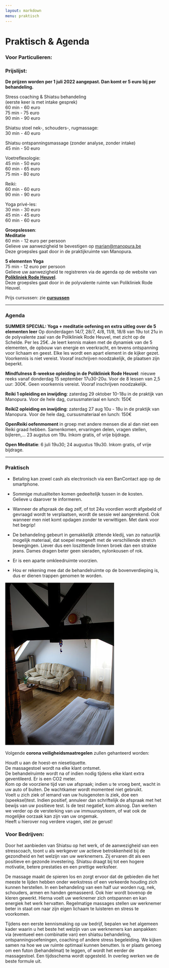 ```yaml
---
layout: markdown
menu: praktisch
---
```

# Praktisch & Agenda
### Voor Particulieren:
### Prijslijst:

**De prijzen worden per 1 juli 2022 aangepast. Dan komt er 5 euro bij per behandeling.**
 
Stress coaching & Shiatsu behandeling    
(eerste keer is met intake gesprek)   
60 min - 60 euro  
75 min - 75 euro   
90 min - 90 euro 

Shiatsu stoel nek-, schouders-, rugmassage:   
30 min - 40 euro

Shiatsu ontspanningsmassage (zonder analyse, zonder intake)   
45 min - 50 euro   

Voetreflexologie:   
45 min - 50 euro  
60 min - 65 euro  
75 min - 80 euro

Reiki:   
60 min - 60 euro  
90 min - 90 euro

Yoga privé-les:   
30 min - 30 euro   
45 min - 45 euro   
60 min - 60 euro   


**Groepslessen**:   
**Meditatie**      
60 min - 12 euro per persoon  
Gelieve uw aanwezigheid te bevestigen op marian@manopura.be    
Deze groepsles gaat door in de praktijkruimte van Manopura.   

**5 elementen Yoga**   
75 min - 12 euro per persoon   
Gelieve uw aanwezigheid te registreren via de agenda op de website van [**Polikliniek Rode Heuvel**](https://www.polikliniek-rodeheuvel.be).       
Deze groepsles gaat door in de polyvalente ruimte van Polikliniek Rode Heuvel.   


Prijs cursussen: zie [**cursussen**](http://www.manopura.be/cursussen.html)

---

### Agenda
   
**SUMMER SPECIAL: Yoga + meditatie oefening en extra uitleg over de 5 elementen leer** Op donderdagen 14/7, 28/7, 4/8, 11/8, 18/8 van 19u tot 21u in de polyvalente zaal van de Polikliniek Rode Heuvel, met zicht op de Schelde. Per les 25€. Je leert kennis maken met de dynamiek van de 5 elementen, de opbouw van energie en veerkracht, en tevens ontspanning voor lichaam en geest. Elke les wordt een apart element in de kijker gezet. Voorkennis is niet vereist. Vooraf inschrijven noodzakelijk, de plaatsen zijn beperkt. 

**Mindfulness 8-weekse opleiding in de Polikliniek Rode Heuvel**: nieuwe reeks vanaf donderdag 15 september 17u30-20u. Voor de 8 lessen van 2,5 uur: 300€. Geen voorkennis vereist. Vooraf inschrijven noodzakelijk.   

**Reiki 1 opleiding en inwijding**: zaterdag 29 oktober 10-18u in de praktijk van Manopura. Voor de hele dag, cursusmateriaal en lunch: 150€   

**Reiki2 opleiding en inwijding**: zaterdag 27 aug 10u - 18u in de praktijk van Manopura. Voor de hele dag, cursusmateriaal en lunch: 150€    

**OpenReiki oefenmoment** in groep met andere mensen die al dan niet een Reiki graad hebben. Samenkomen, ervaringen delen, vragen stellen, bijleren,... 23 augstus om 19u. Inkom gratis, of vrije bijdrage.    

**Open Meditatie**: 6 juli 19u30; 24 augustus 19u30. Inkom gratis, of vrije bijdrage.   

---

### Praktisch  


+ Betaling kan zowel cash als electronisch via een BanContact app op de smartphone.  

+ Sommige mutualiteiten komen gedeeltelijk tussen in de kosten.   
Gelieve u daarover te informeren.

+ Wanneer de afspraak de dag zelf, of tot 24u voordien wordt afgebeld of gevraagd wordt te verplaatsen, wordt de sessie wel aangerekend. Ook wanneer men niet komt opdagen zonder te verwittigen. Met dank voor het begrip!


+ De behandeling gebeurt in gemakkelijk zittende kledij, van zo natuurlijk mogelijk materiaal, dat soepel meegeeft met de verschillende stretch bewegingen. Liever dus een loszittende linnen broek dan een strakke jeans. Dames dragen beter geen sieraden, nylonkousen of rok.

+ Er is een aparte omkleedruimte voorzien.

+ Hou er rekening mee dat de behandelruimte op de bovenverdieping is, dus er dienen trappen genomen te worden.

![ontvangruimte](images/ontvangruimte.jpg)   


Volgende **corona veiligheidsmaatregelen** zullen gehanteerd worden:

Houdt u aan de hoest-en niesetiquette.     
De massagestoel wordt na elke klant ontsmet.     
De behandelruimte wordt na of indien nodig tijdens elke klant extra geventileerd. Er is een CO2 meter.   
Kom op de voorziene tijd van uw afspraak; indien u te vroeg bent, wacht in uw auto of buiten. De wachtkamer wordt momenteel niet gebruikt.   
Voelt u zich ziek of iemand van uw huisgenoten is ziek, doe een (speeksel)test. Indien positief, annuleer dan schriftelijk de afspraak met het bewijs van uw positieve test. Is de test negatief, kom alsnog. Dan werken we verder op de versterking van uw immuunsysteem, of wat ook de mogelijke oorzaak kan zijn van uw ongemak.      
Heeft u hierover nog verdere vragen, stel ze gerust!   

### Voor Bedrijven:
 
Door het aanbieden van Shiatsu op het werk, of de aanwezigheid van een stresscoach, toont u als werkgever uw actieve betrokkenheid bij de gezondheid en het welzijn van uw werknemers. Zij ervaren dit als een positieve en gezonde investering. Shiatsu draagt bij tot een hogere motivatie, betere prestaties en een prettige werksfeer.
 
De massage maakt de spieren los en zorgt ervoor dat de gebieden die het meeste te lijden hebben onder werkstress of een verkeerde houding zich kunnen herstellen. In een behandeling van een half uur worden rug, nek, schouders, armen en handen gemasseerd. Ook hier wordt bovenop de kleren gewerkt.
Hierna voelt uw werknemer zich ontspannen en kan energiek het werk hervatten. Regelmatige massages stellen uw werknemer beter in staat om naar zijn eigen lichaam te luisteren en stress te voorkomen.
 
Tijdens een eerste kennismaking op uw bedrijf, bepalen we het algemeen kader waarin u het beste het welzijn van uw werknemers kan aanpakken: via (eventueel een combinatie van) een shiatsu behandeling, ontspanningsoefeningen, coaching of andere stress begeleiding. We kijken samen na hoe we uw ruimte optimaal kunnen benutten. Is er plaats genoeg om een futon (behandelmat) te leggen, of wordt het eerder de massagestoel. Een tijdsschema wordt opgesteld. In overleg werken we de beste formule uit.
